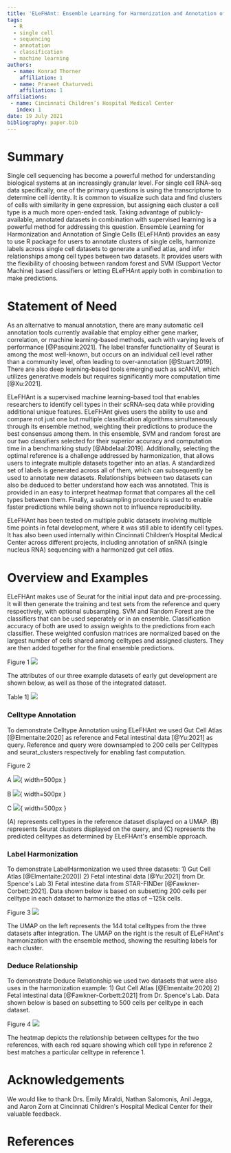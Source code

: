 ```yaml
---
title: 'ELeFHAnt: Ensemble Learning for Harmonization and Annotation of Single Cell Data'
tags:
  - R
  - single cell
  - sequencing
  - annotation
  - classification
  - machine learning
authors:
  - name: Konrad Thorner
    affiliation: 1
  - name: Praneet Chaturvedi
    affiliation: 1 
affiliations:
 - name: Cincinnati Children’s Hospital Medical Center
   index: 1
date: 19 July 2021
bibliography: paper.bib
---
```


# Summary 

Single cell sequencing has become a powerful method for understanding biological systems at an increasingly granular level. For single cell RNA-seq data specifically, one of the primary questions is using the transcriptome to determine cell identity. It is common to visualize such data and find clusters of cells with similarity in gene expression, but assigning each cluster a cell type is a much more open-ended task. Taking advantage of publicly-available, annotated datasets in combination with supervised learning is a powerful method for addressing this question. Ensemble Learning for Harmonization and Annotation of Single Cells (ELeFHAnt) provides an easy to use R package for users to annotate clusters of single cells, harmonize labels across single cell datasets to generate a unified atlas, and infer relationships among cell types between two datasets. It provides users with the flexibility of choosing between random forest and SVM (Support Vector Machine) based classifiers or letting ELeFHAnt apply both in combination to make predictions. 

# Statement of Need

As an alternative to manual annotation, there are many automatic cell annotation tools currently available that employ either gene marker, correlation, or machine learning-based methods, each with varying levels of performance [@Pasquini:2021]. The label transfer functionality of Seurat is among the most well-known, but occurs on an individual cell level rather than a community level, often leading to over-annotation [@Stuart:2019]. There are also deep learning-based tools emerging such as scANVI, which utilizes generative models but requires significantly more computation time [@Xu:2021]. 

ELeFHAnt is a supervised machine learning-based tool that enables researchers to identify cell types in their scRNA-seq data while providing additional unique features. ELeFHAnt gives users the ability to use and compare not just one but multiple classification algorithms simultaneously through its ensemble method, weighting their predictions to produce the best consensus among them. In this ensemble, SVM and random forest are our two classifiers selected for their superior accuracy and computation time in a benchmarking study [@Abdelaal:2019]. Additionally, selecting the optimal reference is a challenge addressed by harmonization, that allows users to integrate multiple datasets together into an atlas. A standardized set of labels is generated across all of them, which can subsequently be used to annotate new datasets. Relationships between two datasets can also be deduced to better understand how each was annotated. This is provided in an easy to interpret heatmap format that compares all the cell types between them. Finally, a subsampling procedure is used to enable faster predictions while being shown not to influence reproducibility.

ELeFHAnt has been tested on multiple public datasets involving multiple time points in fetal development, where it was still able to identify cell types. It has also been used internally within Cincinnati Children’s Hospital Medical Center across different projects, including annotation of snRNA (single nucleus RNA) sequencing with a harmonized gut cell atlas. 

# Overview and Examples

ELeFHAnt makes use of Seurat for the initial input data and pre-processing. It will then generate the training and test sets from the reference and query respectively, with optional subsampling. SVM and Random Forest are the classifiers that can be used seperately or in an ensemble. Classification accuracy of both are used to assign weights to the predictions from each classifier. These weighted confusion matrices are normalized based on the largest number of cells shared among celltypes and assigned clusters. They are then added together for the final ensemble predictions.

Figure 1
![](https://raw.githubusercontent.com/praneet1988/ELeFHAnt/main/ELeFHAnt.png)

The attributes of our three example datasets of early gut development are shown below, as well as those of the integrated dataset.

Table 1]
![](https://raw.githubusercontent.com/praneet1988/ELeFHAnt/main/Examples/gut_datasets.png)

### Celltype Annotation

To demonstrate Celltype Annotation using ELeFHAnt we used Gut Cell Atlas [@Elmentaite:2020] as reference and Fetal intestinal data [@Yu:2021] as query. Reference and query were downsampled to 200 cells per Celltypes and seurat_clusters respectively for enabling fast computation.

Figure 2

A
![](https://raw.githubusercontent.com/praneet1988/ELeFHAnt/main/Examples/GutCell_Reference.png){ width=500px }

B
![](https://raw.githubusercontent.com/praneet1988/ELeFHAnt/main/Examples/FetalIntestine_SpenceLab_Query.png){ width=500px }

C
![](https://raw.githubusercontent.com/praneet1988/ELeFHAnt/main/Examples/CelltypeAnnotation_Example2.png){ width=500px }

(A) represents celltypes in the reference dataset displayed on a UMAP. (B) represents Seurat clusters displayed on the query, and (C) represents the predicted celltypes as determined by ELeFHAnt's ensemble approach.

### Label Harmonization

To demonstrate LabelHarmonization we used three datasets: 1) Gut Cell Atlas [@Elmentaite:2020]) 2) Fetal intestinal data [@Yu:2021] from Dr. Spence's Lab 3) Fetal intestine data from STAR-FINDer [@Fawkner-Corbett:2021].  Data shown below is based on subsetting 200 cells per celltype in each dataset to harmonize the atlas of ~125k cells.

Figure 3
![](https://raw.githubusercontent.com/praneet1988/ELeFHAnt/main/Examples/HarmonizationExample_ELeFHAnt.png)

The UMAP on the left represents the 144 total celltypes from the three datasets after integration. The UMAP on the right is the result of ELeFHAnt's harmonization with the ensemble method, showing the resulting labels for each cluster. 

### Deduce Relationship

To demonstrate Deduce Relationship we used two datasets that were also uses in the harmonization example: 1) Gut Cell Atlas [@Elmentaite:2020] 2) Fetal intestinal data [@Fawkner-Corbett:2021] from Dr. Spence's Lab. Data shown below is based on subsetting to 500 cells per celltype in each dataset.

Figure 4
![](https://raw.githubusercontent.com/praneet1988/ELeFHAnt/main/Examples/DeduceRelationship_Example.png)

The heatmap depicts the relationship between celltypes for the two references, with each red square showing which cell type in reference 2 best matches a particular celltype in reference 1. 

# Acknowledgements

We would like to thank Drs. Emily Miraldi, Nathan Salomonis, Anil Jegga, and Aaron Zorn at Cincinnati Children's Hospital Medical Center for their valuable feedback. 

# References
